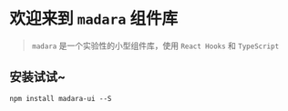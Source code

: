 # 欢迎来到 `madara` 组件库

> `madara` 是一个实验性的小型组件库，使用 `React Hooks` 和 `TypeScript`

## 安装试试~

```shell
npm install madara-ui --S
```
